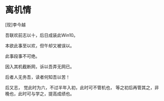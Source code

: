 # 离机情
[现]李今越

吾联欢前志以十，后日成装此Win10。

本欲此事至以欢，但午却又被误以。

此事段事不可绝。

因入其机截断网，诉以吾弄无网已。

后者人无务吾，读者何知吾以苦！

后又志，
觉此时为六，不过半年入初，此时可不管机也，
等之初后再管其之，非晚也，此时可与学之，提高成绩也。